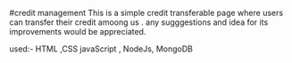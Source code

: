 #credit management
This is a simple credit transferable page where users can transfer their credit amoong us .
any sugggestions and idea for its improvements would be appreciated.

used:- HTML ,CSS javaScript , NodeJs, MongoDB 